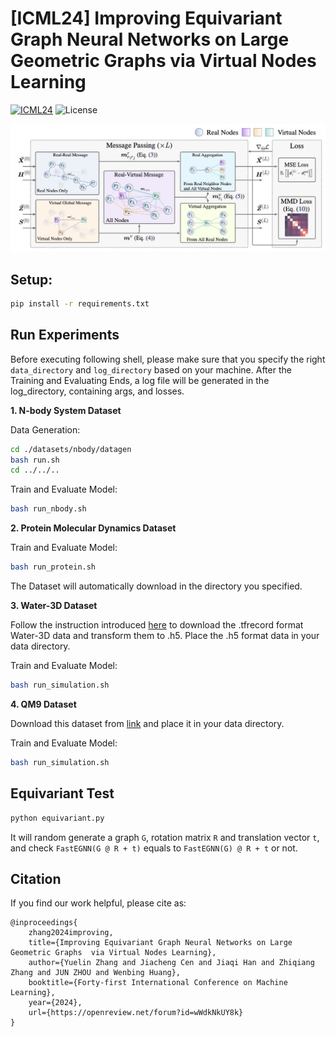 # [ICML24] Improving Equivariant Graph Neural Networks on Large Geometric Graphs via Virtual Nodes Learning

[![ICML24](https://img.shields.io/badge/ICML24-paper-blue)](./assets/FastEGNN.pdf) ![License](https://img.shields.io/github/license/dhcpack/FastEGNN)

![FastEGNN](./assets/FastEGNN.jpg)

## Setup:

```bash
pip install -r requirements.txt
```

## Run Experiments

Before executing following shell, please make sure that you specify the right `data_directory` and `log_directory` based on your machine. After the Training and Evaluating Ends, a log file will be generated in the log_directory, containing args, and losses.

**1. N-body System Dataset**

Data Generation:

```bash
cd ./datasets/nbody/datagen
bash run.sh
cd ../../..
```

Train and Evaluate Model:

```bash
bash run_nbody.sh
```

**2. Protein Molecular Dynamics Dataset**

Train and Evaluate Model:

```bash
bash run_protein.sh
```

The Dataset will automatically download in the directory you specified.

**3. Water-3D Dataset**

Follow the instruction introduced [here](https://github.com/tumaer/lagrangebench/tree/main/gns_data) to download the .tfrecord format Water-3D data and transform them to .h5. Place the .h5 format data in your data directory.

Train and Evaluate Model:

```bash
bash run_simulation.sh
```

**4. QM9 Dataset**

Download this dataset from [link](https://springernature.figshare.com/ndownloader/files/3195389) and place it in your data directory.

Train and Evaluate Model:

```bash
bash run_simulation.sh
```


## Equivariant Test

```bash
python equivariant.py
```

It will random generate a graph `G`, rotation matrix `R` and translation vector `t`, and check `FastEGNN(G @ R + t)` equals to `FastEGNN(G) @ R + t` or not.
   

## Citation

If you find our work helpful, please cite as:

```
@inproceedings{
    zhang2024improving,
    title={Improving Equivariant Graph Neural Networks on Large Geometric Graphs  via Virtual Nodes Learning},
    author={Yuelin Zhang and Jiacheng Cen and Jiaqi Han and Zhiqiang Zhang and JUN ZHOU and Wenbing Huang},
    booktitle={Forty-first International Conference on Machine Learning},
    year={2024},
    url={https://openreview.net/forum?id=wWdkNkUY8k}
}
```

